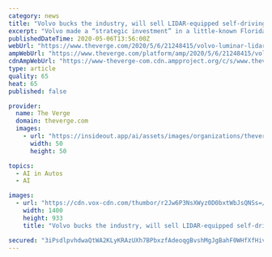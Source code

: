 ```yaml
---
category: news
title: "Volvo bucks the industry, will sell LIDAR-equipped self-driving cars to customers by 2022"
excerpt: "Volvo made a “strategic investment” in a little-known Florida-based LIDAR company called Luminar to use the startup’s high-resolution long-range sensor to build self-driving cars. Today, Volvo is announcing that new LIDAR-equipped cars,"
publishedDateTime: 2020-05-06T13:56:00Z
webUrl: "https://www.theverge.com/2020/5/6/21248415/volvo-luminar-lidar-self-driving-highway-pilot-spa2"
ampWebUrl: "https://www.theverge.com/platform/amp/2020/5/6/21248415/volvo-luminar-lidar-self-driving-highway-pilot-spa2"
cdnAmpWebUrl: "https://www-theverge-com.cdn.ampproject.org/c/s/www.theverge.com/platform/amp/2020/5/6/21248415/volvo-luminar-lidar-self-driving-highway-pilot-spa2"
type: article
quality: 65
heat: 65
published: false

provider:
  name: The Verge
  domain: theverge.com
  images:
    - url: "https://insideout.app/ai/assets/images/organizations/theverge.com-50x50.jpg"
      width: 50
      height: 50

topics:
  - AI in Autos
  - AI

images:
  - url: "https://cdn.vox-cdn.com/thumbor/r2Jw6P3NsXWyz0D0bxtWbJsQNSs=/0x0:4096x2160/1400x933/filters:focal(1721x753:2375x1407):no_upscale()/cdn.vox-cdn.com/uploads/chorus_image/image/66758504/Volvo_SPA2_Luminar_Roofline_Integration.0.png"
    width: 1400
    height: 933
    title: "Volvo bucks the industry, will sell LIDAR-equipped self-driving cars to customers by 2022"

secured: "3iPsdlpvhdwaQtWA2KLyKRAzUXh7BPbxzfAdeoqgBvshMgJgBahF0WHfXfHivQYci/KfctY74QbmlLfCIDxAGJFqojNvL8145m+pYKtzKWghnrR4pQ8LEAv7bq8ljTdTHBCEBdKLwIubLVK0UtE8mptltjhVwiYy4jzIrwQFOLXPAzjnLq2nSQOnxuZ/0oBYb8/Yx2jYNmNXyo3cyqiNi+JOzcrx0vvK5sL3VsFYtyi1dj6Tbt70cuMlKrC9NnkXoQGerUKmFe7+H9MSdsqOFUd8isbQctW/fQsLt9tyxhbWOtCFW1IgnOER65bSLJ75lK3RkA2rRXmWQm6SR2oBxDwV/SXhflCr8PazmIfsBVZ4K5qq/LIBNqfZ34cvaK8ZukmLfoK05BD93riT1CI+LXp4y7ttvE/mopxoJXNlY4qKr4uAIPHrmRVE4BWh5nQTiTIElp9ddRMbzA8/4Gv9yJJIlOnrmxyt4CBZmFfPa8w=;KO5BrWADoMrkUaiCXfp2Ag=="
---
```


